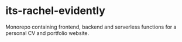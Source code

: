# its-rachel-evidently
Monorepo containing frontend, backend and serverless functions for a personal CV and portfolio website.
